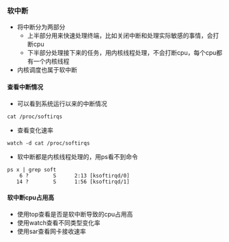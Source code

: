 ### 软中断
- 将中断分为两部分
	- 上半部分用来快速处理终端，比如关闭中断和处理实际敏感的事情，会打断cpu
	- 下半部分处理接下来的任务，用内核线程处理，不会打断cpu，每个cpu都有一个内核线程
- 内核调度也属于软中断
#### 查看中断情况
- 可以看到系统运行以来的中断情况
```shell
cat /proc/softirqs
```
- 查看变化速率
```shell
watch -d cat /proc/softirqs
```
- 软中断都是内核线程处理的，用ps看不到命令
```shell
ps x | grep soft
    6 ?        S      2:13 [ksoftirqd/0]
   14 ?        S      1:56 [ksoftirqd/1]
```
#### 软中断cpu占用高
- 使用top查看是否是软中断导致的cpu占用高
- 使用watch查看不同类型变化率
- 使用sar查看网卡接收速率